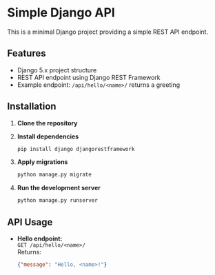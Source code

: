 # Simple Django API

This is a minimal Django project providing a simple REST API endpoint.

## Features

- Django 5.x project structure
- REST API endpoint using Django REST Framework
- Example endpoint: `/api/hello/<name>/` returns a greeting

## Installation

1. **Clone the repository**

2. **Install dependencies**
   ```sh
   pip install django djangorestframework
   ```

3. **Apply migrations**
   ```sh
   python manage.py migrate
   ```

4. **Run the development server**
   ```sh
   python manage.py runserver
   ```

## API Usage

- **Hello endpoint:**  
  `GET /api/hello/<name>/`  
  Returns:  
  ```json
  {"message": "Hello, <name>!"}
  ```



